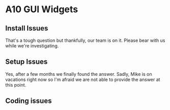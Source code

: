 # A10 GUI Widgets

## Install Issues

That's a tough question but thankfully, our team is on it. Please bear with us while we're investigating.

## Setup Issues

Yes, after a few months we finally found the answer. Sadly, Mike is on vacations right now so I'm afraid we are not able to provide the answer at this point.

## Coding issues




